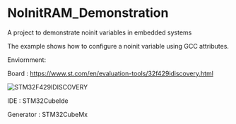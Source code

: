 # NoInitRAM_Demonstration
A project to demonstrate noinit variables in embedded systems

The example shows how to configure a noinit variable using GCC attributes.

Enviornment:

Board       : https://www.st.com/en/evaluation-tools/32f429idiscovery.html

![STM32F429IDISCOVERY ](https://www.st.com/bin/ecommerce/api/image.PF259090.en.feature-description-include-personalized-no-cpn-medium.jpg)

IDE         : STM32CubeIde

Generator   : STM32CubeMx

